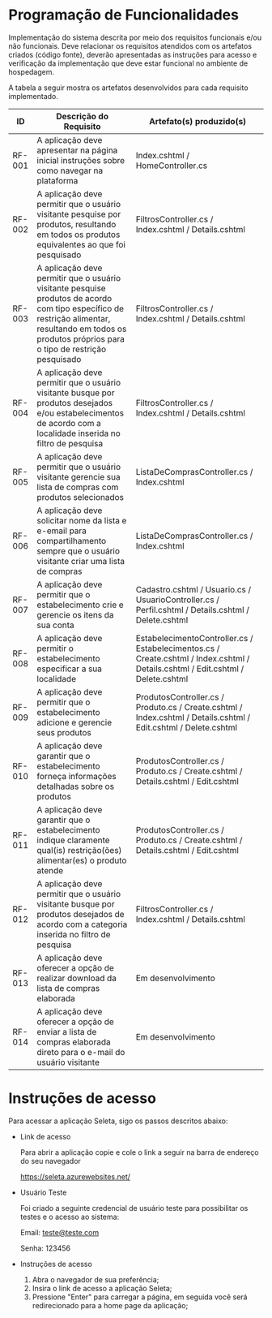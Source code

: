# Programação de Funcionalidades

Implementação do sistema descrita por meio dos requisitos funcionais e/ou não funcionais. Deve relacionar os requisitos atendidos com os artefatos criados (código fonte), deverão apresentadas as instruções para acesso e verificação da implementação que deve estar funcional no ambiente de hospedagem.

A tabela a seguir mostra os artefatos desenvolvidos para cada requisito implementado.

|ID    | Descrição do Requisito  | Artefato(s) produzido(s) |
|------|-----------------------------------------|----|
|RF-001| A aplicação deve apresentar na página inicial instruções sobre como navegar na plataforma   | Index.cshtml / HomeController.cs  |
|RF-002| A aplicação deve permitir que o usuário visitante pesquise por produtos, resultando em todos os produtos equivalentes ao que foi pesquisado | FiltrosController.cs / Index.cshtml / Details.cshtml |
|RF-003| A aplicação deve permitir que o usuário visitante pesquise produtos de acordo com tipo específico de restrição alimentar, resultando em todos os produtos próprios para o tipo de restrição pesquisado | FiltrosController.cs / Index.cshtml / Details.cshtml |
|RF-004| A aplicação deve permitir que o usuário visitante busque por produtos desejados e/ou estabelecimentos de acordo com a localidade inserida no filtro de pesquisa | FiltrosController.cs / Index.cshtml / Details.cshtml |
|RF-005| A aplicação deve permitir que o usuário visitante gerencie sua lista de compras com produtos selecionados  | ListaDeComprasController.cs / Index.cshtml |
|RF-006| A aplicação deve solicitar nome da lista e e-email para compartilhamento sempre que o usuário visitante criar uma lista de compras | ListaDeComprasController.cs / Index.cshtml  |
|RF-007| A aplicação deve permitir que o estabelecimento crie e gerencie os itens da sua conta | Cadastro.cshtml / Usuario.cs / UsuarioController.cs / Perfil.cshtml / Details.cshtml / Delete.cshtml | 
|RF-008| A aplicação deve permitir o estabelecimento especificar a sua localidade | EstabelecimentoController.cs / Estabelecimentos.cs / Create.cshtml / Index.cshtml / Details.cshtml / Edit.cshtml / Delete.cshtml | 
|RF-009| A aplicação deve permitir que o estabelecimento adicione e gerencie seus produtos | ProdutosController.cs / Produto.cs / Create.cshtml / Index.cshtml / Details.cshtml / Edit.cshtml / Delete.cshtml | 
|RF-010| A aplicação deve garantir que o estabelecimento forneça informações detalhadas sobre os produtos | ProdutosController.cs / Produto.cs / Create.cshtml / Details.cshtml / Edit.cshtml  | 
|RF-011| A aplicação deve garantir que o estabelecimento indique claramente qual(is) restrição(ões) alimentar(es) o produto atende | ProdutosController.cs / Produto.cs / Create.cshtml / Details.cshtml / Edit.cshtml |
|RF-012| A aplicação deve permitir que o usuário visitante busque por produtos desejados de acordo com a categoria inserida no filtro de pesquisa | FiltrosController.cs / Index.cshtml / Details.cshtml |
|RF-013| A aplicação deve oferecer a opção de realizar download da lista de compras elaborada | Em desenvolvimento |
|RF-014| A aplicação deve oferecer a opção de enviar a lista de compras elaborada direto para o e-mail do usuário visitante  | Em desenvolvimento |



# Instruções de acesso

Para acessar a aplicação Seleta, sigo os passos descritos abaixo: 
- Link de acesso
  
  Para abrir a aplicação copie e cole o link a seguir na barra de endereço do seu navegador 
  
  https://seleta.azurewebsites.net/
  
- Usuário Teste
  
  Foi criado a seguinte credencial de usuário teste para possibilitar os testes e o acesso ao sistema:
  
  Email: teste@teste.com
  
  Senha: 123456

- Instruções de acesso
  
  1. Abra o navegador de sua preferência;
  2. Insira o link de acesso a aplicação Seleta;
  3. Pressione "Enter" para carregar a página, em seguida você será redirecionado para a home page da aplicação;
  


